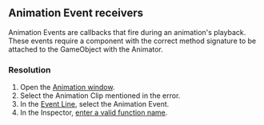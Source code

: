 ## Animation Event receivers
Animation Events are callbacks that fire during an animation's playback.  
These events require a component with the correct method signature to be attached to the GameObject with the Animator.

### Resolution
1. Open the [Animation window](https://docs.unity3d.com/Manual/animeditor-UsingAnimationEditor.html).
1. Select the Animation Clip mentioned in the error.
1. In the [Event Line](https://docs.unity3d.com/Manual/script-AnimationWindowEvent.html), select the Animation Event.
1. In the Inspector, [enter a valid function name](Receivers.md#adding%20a%20valid%20receiver).